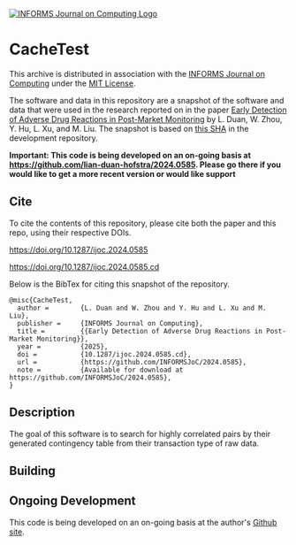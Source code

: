 [![INFORMS Journal on Computing Logo](https://INFORMSJoC.github.io/logos/INFORMS_Journal_on_Computing_Header.jpg)](https://pubsonline.informs.org/journal/ijoc)

# CacheTest

This archive is distributed in association with the [INFORMS Journal on
Computing](https://pubsonline.informs.org/journal/ijoc) under the [MIT License](LICENSE).

The software and data in this repository are a snapshot of the software and data
that were used in the research reported on in the paper 
[Early Detection of Adverse Drug Reactions in Post-Market Monitoring](https://doi.org/10.1287/ijoc.2024.0585) by L. Duan, W. Zhou, Y. Hu, L. Xu, and M. Liu. 
The snapshot is based on 
[this SHA](https://github.com/tkralphs/JoCTemplate/commit/f7f30c63adbcb0811e5a133e1def696b74f3ba15) 
in the development repository. 

**Important: This code is being developed on an on-going basis at 
https://github.com/lian-duan-hofstra/2024.0585. Please go there if you would like to
get a more recent version or would like support**

## Cite

To cite the contents of this repository, please cite both the paper and this repo, using their respective DOIs.

https://doi.org/10.1287/ijoc.2024.0585

https://doi.org/10.1287/ijoc.2024.0585.cd

Below is the BibTex for citing this snapshot of the repository.

```
@misc{CacheTest,
  author =        {L. Duan and W. Zhou and Y. Hu and L. Xu and M. Liu},
  publisher =     {INFORMS Journal on Computing},
  title =         {{Early Detection of Adverse Drug Reactions in Post-Market Monitoring}},
  year =          {2025},
  doi =           {10.1287/ijoc.2024.0585.cd},
  url =           {https://github.com/INFORMSJoC/2024.0585},
  note =          {Available for download at https://github.com/INFORMSJoC/2024.0585},
}  
```

## Description

The goal of this software is to search for highly correlated pairs by their generated contingency table from their transaction type of raw data.

## Building



## Ongoing Development

This code is being developed on an on-going basis at the author's
[Github site](https://github.com/lian-duan-hofstra/2024.0585).

